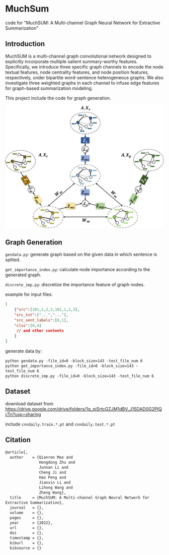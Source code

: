 # MuchSum

code for "MuchSUM: A Multi-channel Graph Neural Network for Extractive Summarization"

## Introduction

 MuchSUM is a multi-channel graph convolutional network designed to explicitly incorporate multiple salient summary-worthy features. Specifically,
we introduce three specific graph channels to encode the node textual features, node centrality features, and node position features, respectively, under bipartite word-sentence heterogeneous graphs. We also investigate three weighted graphs in each channel to infuse edge features for graph-based summarization modeling.

This project include the code for graph generation. 

![image](Figures/model.png)

## Graph Generation

`gendata.py`: generate graph based on the given data in which sentence is splited.

`get_importance_index.py`: calculate node importance according to the generated graph.

`discrete_imp.py`:  discretize the importance feature of graph nodes.

example for input files:

```json
[
    {"src":[101,1,2,3,101,1,2,3],
    "src_txt":["...","..."],
    "src_sent_labels":[0,1],
    "clss":[0,4]
     // and other contents
    }
]
```

generate data by:

```
python gendata.py -file_id=0 -block_size=143 -test_file_num 6
python get_importance_index.py -file_id=0 -block_size=143 -test_file_num 6
python discrete_imp.py -file_id=0 -block_size=143 -test_file_num 6
```



## Dataset

download dataset from https://drive.google.com/drive/folders/1q_piSrtcGZJM1dBV_J15DAD0G2PIQcTn?usp=sharing

include `cnndaily.train.*.pt` and `cnndaily.test.*.pt`

## Citation

```
@article{,
  author    = {Qianren Mao and
               Hongdong Zhu and
               Junnan Li and
               Cheng Ji and
               Hao Peng and
               Jianxin Li and
               Lihong Wang and
               Zheng Wang},
  title     = {MuchSUM: A Multi-channel Graph Neural Network for Extractive Summarization},
  journal   = {},
  volume    = {},
  pages     = {},
  year      = {2022},
  url       = {},
  doi       = {},
  timestamp = {},
  biburl    = {},
  bibsource = {}
```

